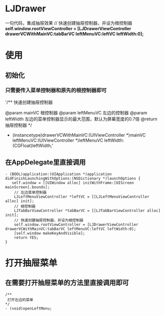 # LJDrawer
 一句代码，集成抽屉效果 
 // 快速创建抽屉控制器，并设为根控制器 
    <b>self.window.rootViewController = [LJDrawerViewController drawerVCWithMainVC:tabBarVC leftMenuVC:leftVC leftWidth:0];</b>
    
# 使用
## 初始化
### 只需要传入菜单控制器和原先的根控制器即可
'/**
快速创建抽屉控制器

@param mainVC 根控制器
@param leftMenuVC 左边的控制器
@param leftWidth 左边的菜单控制器显示的最大范围，默认为屏幕宽度的0.7倍
@return 抽屉控制器
*/
+ (instancetype)drawerVCWithMainVC:(UIViewController *)mainVC leftMenuVC:(UIViewController *)leftMenuVC leftWidth:(CGFloat)leftWidth;'

## 在AppDelegate里直接调用
    - (BOOL)application:(UIApplication *)application didFinishLaunchingWithOptions:(NSDictionary *)launchOptions {
       self.window = [[UIWindow alloc] initWithFrame:[UIScreen mainScreen].bounds];
        // 左边菜单控制器
        LJLeftMenuViewController *leftVC = [[LJLeftMenuViewController alloc] init];
        // 根控制器
        LJTabBarViewController *tabBarVC = [[LJTabBarViewController alloc] init];
        // 快速创建抽屉控制器，并设为根控制器
        self.window.rootViewController = [LJDrawerViewController drawerVCWithMainVC:tabBarVC leftMenuVC:leftVC leftWidth:0];
        [self.window makeKeyAndVisible];
        return YES;
    }

# 打开抽屉菜单
## 在需要打开抽屉菜单的方法里直接调用即可
    /**
     打开左边的菜单
    */
    - (void)openLeftMenu;
